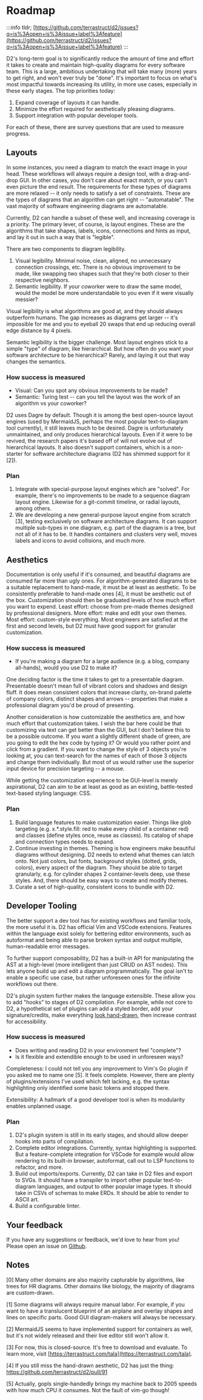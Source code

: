 # Roadmap

:::info
tldr;
[https://github.com/terrastruct/d2/issues?q=is%3Aopen+is%3Aissue+label%3Afeature](https://github.com/terrastruct/d2/issues?q=is%3Aopen+is%3Aissue+label%3Afeature)
:::

D2's long-term goal is to significantly reduce the amount of time and effort it takes to
create and maintain high-quality diagrams for every software team. This is a large,
ambitious undertaking that will take many (more) years to get right, and won't ever truly
be "done". It's important to focus on what's most impactful towards increasing its
utility, in more use cases, especially in these early stages. The top priorities today:

1. Expand coverage of layouts it can handle.
1. Minimize the effort required for aesthetically pleasing diagrams.
1. Support integration with popular developer tools.

For each of these, there are survey questions that are used to measure progress.

## Layouts

In some instances, you need a diagram to match the exact image in your head. These
workflows will always require a design tool, with a drag-and-drop GUI. In other cases, you
don't care about exact match, or you can't even picture the end result. The requirements
for these types of diagrams are more relaxed --  it only needs to satisfy a set of
constraints. These are the types of diagrams that an algorithm can get right --
"automatable". The vast majority of software engineering diagrams are automatable.

Currently, D2 can handle a subset of these well, and increasing coverage is a priority.
The primary lever, of course, is layout engines. These are the algorithms that take
shapes, labels, icons, connections and hints as input, and lay it out in such a way that
is "legible".

There are two components to diagram legibility.

1. Visual legibility. Minimal noise, clean, aligned, no unnecessary connection crossings,
  etc. There is no obvious improvement to be made, like swapping two shapes such that
  they're both closer to their respective neighbors.
2. Semantic legibility. If your coworker were to draw the same model, would the model be
  more understandable to you even if it were visually messier?

Visual legibility is what algorithms are good at, and they should always outperform
humans. The gap increases as diagrams get larger -- it's impossible for me and you to
eyeball 20 swaps that end up reducing overall edge distance by 4 pixels.

Semantic legibility is the bigger challenge. Most layout engines stick to a simple "type"
of diagram, like hierarchical. But how often do you want your software architecture to be
hierarchical? Rarely, and laying it out that way changes the semantics.

### How success is measured

- Visual: Can you spot any obvious improvements to be made?
- Semantic: Turing test -- can you tell the layout was the work of an algorithm vs your
  coworker?

D2 uses Dagre by default. Though it is among the best open-source layout engines (used by
MermaidJS, perhaps the most popular text-to-diagram tool currently), it still leaves much
to be desired. Dagre is unfortunately unmaintained, and only produces hierarchical
layouts. Even if it were to be revived, the research papers it's based off of will not
evolve out of hierarchical layouts. It also doesn't support containers, which is a
non-starter for software architecture diagrams (D2 has shimmed support for it [2]).

### Plan

1. Integrate with special-purpose layout engines which are "solved". For example, there's
no improvements to be made to a sequence diagram layout engine. Likewise for a git-commit
timeline, or radial layouts, among others.
1. We are developing a new general-purpose layout engine from scratch [3], testing
exclusively on software architecture diagrams. It can support multiple sub-types in one
diagram, e.g. part of the diagram is a tree, but not all of it has to be. It handles
containers and clusters very well, moves labels and icons to avoid collisions, and much
more.

## Aesthetics

Documentation is only useful if it's consumed, and beautiful diagrams are consumed far
more than ugly ones. For algorithm-generated diagrams to be a suitable replacement to
hand-made, it must be at least as aesthetic. To be consistently preferable to hand-made
ones [4], it must be aesthetic out of the box. Customization should then be graduated
levels of how much effort you want to expend. Least effort: choose from pre-made themes
designed by professional designers. More effort: make and edit your own themes. Most
effort: custom-style everything. Most engineers are satisfied at the first and second
levels, but D2 must have good support for granular customization.

### How success is measured

- If you're making a diagram for a large audience (e.g. a blog, company all-hands), would
  you use D2 to make it?

One deciding factor is the time it takes to get to a presentable diagram. Presentable
doesn't mean full of vibrant colors and shadows and design fluff. It does mean consistent
colors that increase clarity, on-brand palette of company colors, distinct shapes and
arrows -- properties that make a professional diagram you'd be proud of presenting.

Another consideration is how customizable the aesthetics are, and how much effort that
customization takes. I wish the bar here could be that customizing via text can get better
than the GUI, but I don't believe this to be a possible outcome. If you want a slightly
different shade of green, are you going to edit the hex code by typing it? Or would you
rather point and click from a gradient. If you want to change the style of 3 objects
you're looking at, you can text-search for the names of each of those 3 objects and change
them individually. But most of us would rather use the superior input device for precision
targeting -- a mouse.

While getting the customization experience to be GUI-level is merely aspirational, D2 can
aim to be at least as good as an existing, battle-tested text-based styling language: CSS.

### Plan

1. Build language features to make customization easier. Things like glob targeting (e.g.
x.*.style.fill: red to make every child of a container red) and classes (define styles
once, reuse as classes). Its catalog of shape and connection types needs to expand.
1. Continue investing in themes. Theming is how engineers make beautiful diagrams without
designing. D2 needs to extend what themes can latch onto. Not just colors, but fonts,
background styles (dotted, grids, colors), every aspect of the diagram. They should be
able to target granularly, e.g. for cylinder shapes 2 container-levels deep, use these
styles. And, there should be easy ways to create and modify themes.
1. Curate a set of high-quality, consistent icons to bundle with D2.

## Developer Tooling

The better support a dev tool has for existing workflows and familiar tools, the more
useful it is. D2 has official Vim and VSCode extensions. Features within the language
exist solely for bettering editor environments, such as autoformat and being able to parse
broken syntax and output multiple, human-readable error messages.

To further support composability, D2 has a built-in API for manipulating the AST at a
high-level (more intelligent than just CRUD on AST nodes). This lets anyone build up and
edit a diagram programmatically. The goal isn't to enable a specific use case, but rather
unforeseen ones for the infinite workflows out there.

D2's plugin system further makes the language extensible. These allow you to add "hooks"
to stages of D2 compilation. For example, while not core to D2, a hypothetical set of
plugins can add a styled border, add your signature/credits, make everything [look
hand-drawn](https://github.com/terrastruct/d2/pull/91), then increase contrast for
accessibility.

### How success is measured

- Does writing and reading D2 in your environment feel "complete"?
- Is it flexible and extendible enough to be used in unforeseen ways?

Completeness: I could not tell you any improvement to Vim's Go plugin if you asked me to
name one [5]. It feels complete. However, there are plenty of plugins/extensions I've used
which felt lacking, e.g. the syntax highlighting only identified some basic tokens and
stopped there.

Extensibility: A hallmark of a good developer tool is when its modularity enables
unplanned usage.


### Plan

1. D2's plugin system is still in its early stages, and should allow deeper hooks into
   parts of compilation.
1. Complete editor integrations. Currently, syntax highlighting is supported. But a
   feature-complete integration for VSCode for example would allow rendering to its
   built-in browser, autoformat, call out to LSP functions to refactor, and more.
1. Build out imports/exports. Currently, D2 can take in D2 files and export to SVGs. It
   should have a transpiler to import other popular text-to-diagram languages, and output
   to other popular image types. It should take in CSVs of schemas to make ERDs. It should
   be able to render to ASCII art.
1. Build a configurable linter.

## Your feedback

If you have any suggestions or feedback, we'd love to hear from you! Please open an issue
on [Github](https://github.com/terrastruct/d2).

## Notes

[0] Many other domains are also majority capturable by algorithms, like trees for HR
diagrams. Other domains like biology, the majority of diagrams are custom-drawn.

[1] Some diagrams will always require manual labor. For example, if you want to have a
translucent blueprint of an airplane and overlay shapes and lines on specific parts. Good
GUI diagram-makers will always be necessary.

[2] MermaidJS seems to have implemented support for containers as well, but it's not
widely released and their live editor still won't allow it.

[3] For now, this is closed-source. It's free to download and evaluate. To learn more,
visit [https://terrastruct.com/tala](https://terrastruct.com/tala).

[4] If you still miss the hand-drawn aesthetic, D2 has just the thing:
https://github.com/terrastruct/d2/pull/91

[5] Actually, gopls single-handedly brings my machine back to 2005 speeds with how much
CPU it consumes. Not the fault of vim-go though!
